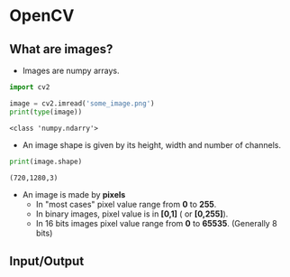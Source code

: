 # OpenCV

## What are images?

- Images are numpy arrays.
 ```python
 import cv2

 image = cv2.imread('some_image.png')
 print(type(image))
 ```
 ```<class 'numpy.ndarry'>```

- An image shape is given by its height, width and number of channels.
 ```python
 print(image.shape)
 ```
 ```(720,1280,3)```

- An image is made by **pixels**
    - In "most cases" pixel value range from **0** to **255**.
    - In binary images, pixel value is in **[0,1]** ( or **[0,255]**).
    - In 16 bits images pixel value range from **0** to **65535**. (Generally 8 bits)

## Input/Output





 